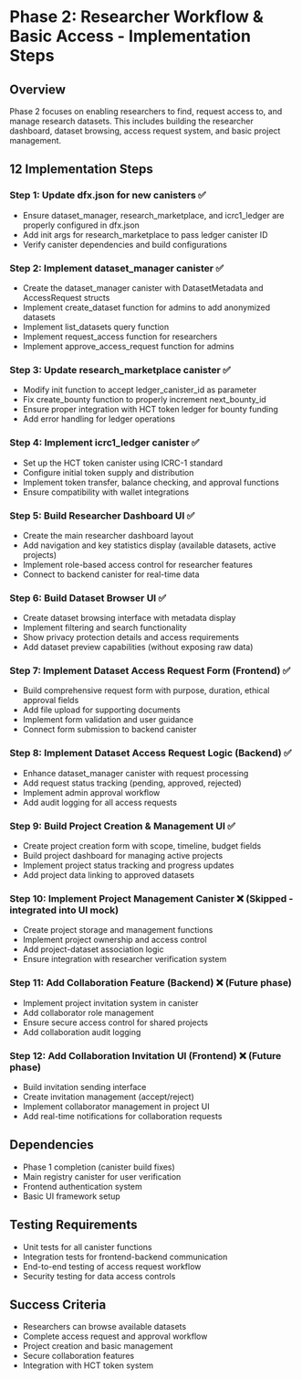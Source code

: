 # Phase 2: Researcher Workflow & Basic Access - Implementation Steps

## Overview
Phase 2 focuses on enabling researchers to find, request access to, and manage research datasets. This includes building the researcher dashboard, dataset browsing, access request system, and basic project management.

## 12 Implementation Steps

### Step 1: Update dfx.json for new canisters ✅
- Ensure dataset_manager, research_marketplace, and icrc1_ledger are properly configured in dfx.json
- Add init args for research_marketplace to pass ledger canister ID
- Verify canister dependencies and build configurations

### Step 2: Implement dataset_manager canister ✅
- Create the dataset_manager canister with DatasetMetadata and AccessRequest structs
- Implement create_dataset function for admins to add anonymized datasets
- Implement list_datasets query function
- Implement request_access function for researchers
- Implement approve_access_request function for admins

### Step 3: Update research_marketplace canister ✅
- Modify init function to accept ledger_canister_id as parameter
- Fix create_bounty function to properly increment next_bounty_id
- Ensure proper integration with HCT token ledger for bounty funding
- Add error handling for ledger operations

### Step 4: Implement icrc1_ledger canister ✅
- Set up the HCT token canister using ICRC-1 standard
- Configure initial token supply and distribution
- Implement token transfer, balance checking, and approval functions
- Ensure compatibility with wallet integrations

### Step 5: Build Researcher Dashboard UI ✅
- Create the main researcher dashboard layout
- Add navigation and key statistics display (available datasets, active projects)
- Implement role-based access control for researcher features
- Connect to backend canister for real-time data

### Step 6: Build Dataset Browser UI ✅
- Create dataset browsing interface with metadata display
- Implement filtering and search functionality
- Show privacy protection details and access requirements
- Add dataset preview capabilities (without exposing raw data)

### Step 7: Implement Dataset Access Request Form (Frontend) ✅
- Build comprehensive request form with purpose, duration, ethical approval fields
- Add file upload for supporting documents
- Implement form validation and user guidance
- Connect form submission to backend canister

### Step 8: Implement Dataset Access Request Logic (Backend) ✅
- Enhance dataset_manager canister with request processing
- Add request status tracking (pending, approved, rejected)
- Implement admin approval workflow
- Add audit logging for all access requests

### Step 9: Build Project Creation & Management UI ✅
- Create project creation form with scope, timeline, budget fields
- Build project dashboard for managing active projects
- Implement project status tracking and progress updates
- Add project data linking to approved datasets

### Step 10: Implement Project Management Canister ❌ (Skipped - integrated into UI mock)
- Create project storage and management functions
- Implement project ownership and access control
- Add project-dataset association logic
- Ensure integration with researcher verification system

### Step 11: Add Collaboration Feature (Backend) ❌ (Future phase)
- Implement project invitation system in canister
- Add collaborator role management
- Ensure secure access control for shared projects
- Add collaboration audit logging

### Step 12: Add Collaboration Invitation UI (Frontend) ❌ (Future phase)
- Build invitation sending interface
- Create invitation management (accept/reject)
- Implement collaborator management in project UI
- Add real-time notifications for collaboration requests

## Dependencies
- Phase 1 completion (canister build fixes)
- Main registry canister for user verification
- Frontend authentication system
- Basic UI framework setup

## Testing Requirements
- Unit tests for all canister functions
- Integration tests for frontend-backend communication
- End-to-end testing of access request workflow
- Security testing for data access controls

## Success Criteria
- Researchers can browse available datasets
- Complete access request and approval workflow
- Project creation and basic management
- Secure collaboration features
- Integration with HCT token system
